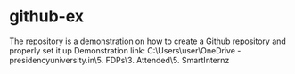 # github-ex
The repository is a demonstration on how to create a Github repository and properly set it up
Demonstration link: C:\Users\user\OneDrive - presidencyuniversity.in\5. FDPs\3. Attended\5. SmartInternz
 
